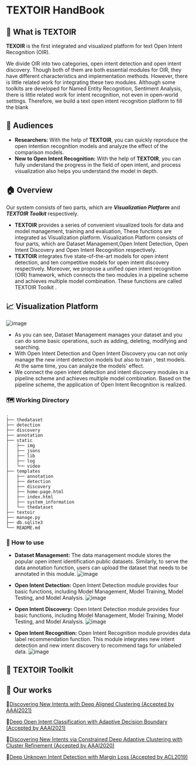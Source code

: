 # TEXTOIR HandBook

## :pushpin: What is TEXTOIR
**TEXOIR** is the first integrated and visualized platform for text Open Intent Recognition (OIR). 

We divide OIR into two categories, open intent detection and open intent discovery. Though both of them are both essential modules for OIR, they have different characteristics and implementation methods. However, there is little related work for integrating these two modules. Although some toolkits are developed for Named Entity Recognition, Sentiment Analysis, there is little related work for intent recognition, not even in open-world settings. Therefore, we build a text open intent recognition platform to fill the blank

## :couple: Audiences

* **Researchers:** With the help of **TEXTOIR**, you can quickly reproduce the open intention recognition models and analyze the effect of the comparison models.
* **New to Open Intent Recognition:** With the help of **TEXTOIR**, you can fully understand the progress in the field of open intent, and process visualization also helps you understand the model in depth.

## :house:  Overview
Our system consists of two parts, which are ***Visualization Platform*** and ***TEXTOIR Toolkit*** respectively. 
* **TEXTOIR** provides a series of convenient visualized tools for data and model management, training and evaluation, These functions are integrated as Visualization platform. Visualization Platform consists of four parts, which are Dataset Management,Open Intent Detection, Open Intent Discovery and Open Intent Recognition respectively.
* **TEXTOIR** integrates five state-of-the-art models for open intent detection, and ten competitive models for open intent discovery respectively. Moreover, we propose a unified open intent recognition (OIR) framework, which connects the two modules in a pipeline scheme and achieves multiple model combination. These functions are called TEXTOIR Toolkit .

## :chart_with_upwards_trend: Visualization Platform
![image](https://user-images.githubusercontent.com/37832030/114353992-3cad6000-9ba0-11eb-9ca9-559ea63b5888.png)
* As you can see, Dataset Management manages your dataset and you can do some basic operations, such as adding, deleting, modifying and searching.
* With Open Intent Detection and Open Intent Discovery you can not only manage the new intent detection models but also to train , test models. At the same time, you can analyze the models' effect.
* We connect the open intent detection and intent discovery modules in a pipeline scheme and achieves multiple model combination. Based on the pipeline scheme, the application of Open Intent Recognition is realized.
### 	:world_map: Working Directory
```
.
├── thedataset       
├── detection   
├── discovery    
├── annotation   
├── static     
│   ├── img  
│   ├── jsons 
│   ├── lib   
│   ├── log   
│   └── video  
├── templates   
│   ├── annotation
│   ├── detection
│   ├── discovery
│   ├── home-page.html
│   ├── index.html
│   ├── system_information
│   └── thedataset
├── textoir 
├── manage.py  
├── db.sqlite3
└── README.md
```
### :loudspeaker: How to use
* **Dataset Management:** The data management module stores the popular open intent identification public datasets. Similarly, to serve the data annotation function, users can upload the dataset that needs to be annotated in this module.
![image](https://user-images.githubusercontent.com/37832030/114355420-096bd080-9ba2-11eb-9119-1f8ea90a608c.png)

* **Open Intent Detection:** Open Intent Detection module provides four basic functions, including Model Management, Model Training, Model Testing, and Model Analysis.
![image](https://user-images.githubusercontent.com/37832030/114355474-1983b000-9ba2-11eb-8f30-527dce36a426.png)

* **Open Intent Discovery:** Open Intent Detection module provides four basic functions, including Model Management, Model Training, Model Testing, and Model Analysis.
![image](https://user-images.githubusercontent.com/37832030/114355539-2accbc80-9ba2-11eb-8fc6-e293be402818.png)

* **Open Intent Recognition:**  Open Intent Recognition module provides data label recommendation function. This module integrates new intent detection and new intent discovery to recommend tags for unlabeled data.
![image](https://user-images.githubusercontent.com/37832030/114355591-3c15c900-9ba2-11eb-8ffc-4257fc70fd98.png)

## :toolbox: TEXTOIR Toolkit
## :file_folder: Our works 
:page_facing_up:[Discovering New Intents with Deep Aligned Clustering (Accepted by AAAI2021)](https://github.com/thuiar/DeepAligned-Clustering)

:page_facing_up:[Deep Open Intent Classification with Adaptive Decision Boundary (Accepted by AAAI2021)](https://github.com/thuiar/Adaptive-Decision-Boundary)

:page_facing_up:[Discovering New Intents via Constrained Deep Adaptive Clustering with Cluster Refinement (Accepted by AAAI2020)](https://github.com/thuiar/CDAC-plus)

:page_facing_up:[Deep Unknown Intent Detection with Margin Loss (Accepted by ACL2019)](https://github.com/thuiar/DeepUnkID)


  
